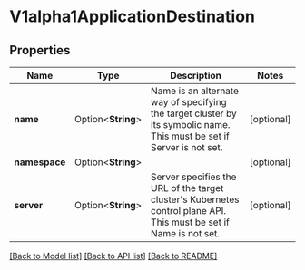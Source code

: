 # V1alpha1ApplicationDestination

## Properties

Name | Type | Description | Notes
------------ | ------------- | ------------- | -------------
**name** | Option<**String**> | Name is an alternate way of specifying the target cluster by its symbolic name. This must be set if Server is not set. | [optional]
**namespace** | Option<**String**> |  | [optional]
**server** | Option<**String**> | Server specifies the URL of the target cluster's Kubernetes control plane API. This must be set if Name is not set. | [optional]

[[Back to Model list]](../README.md#documentation-for-models) [[Back to API list]](../README.md#documentation-for-api-endpoints) [[Back to README]](../README.md)


